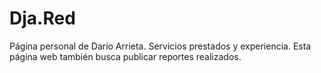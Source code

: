 ﻿# Dja.Red
Página personal de Darío Arrieta. Servicios prestados y experiencia. Esta página web también busca publicar reportes realizados.
